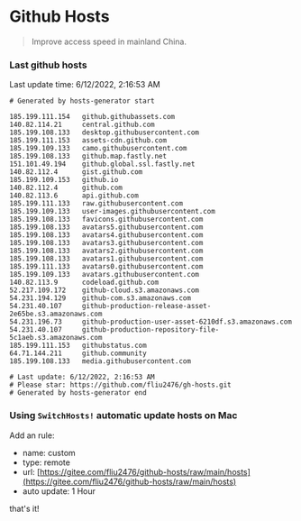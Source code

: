 # Github Hosts

> Improve access speed in mainland China.

### Last github hosts

Last update time: 6/12/2022, 2:16:53 AM

```base
# Generated by hosts-generator start 

185.199.111.154   github.githubassets.com
140.82.114.21     central.github.com
185.199.108.133   desktop.githubusercontent.com
185.199.111.153   assets-cdn.github.com
185.199.109.133   camo.githubusercontent.com
185.199.108.133   github.map.fastly.net
151.101.49.194    github.global.ssl.fastly.net
140.82.112.4      gist.github.com
185.199.109.153   github.io
140.82.112.4      github.com
140.82.113.6      api.github.com
185.199.111.133   raw.githubusercontent.com
185.199.109.133   user-images.githubusercontent.com
185.199.108.133   favicons.githubusercontent.com
185.199.108.133   avatars5.githubusercontent.com
185.199.108.133   avatars4.githubusercontent.com
185.199.108.133   avatars3.githubusercontent.com
185.199.108.133   avatars2.githubusercontent.com
185.199.108.133   avatars1.githubusercontent.com
185.199.111.133   avatars0.githubusercontent.com
185.199.109.133   avatars.githubusercontent.com
140.82.113.9      codeload.github.com
52.217.109.172    github-cloud.s3.amazonaws.com
54.231.194.129    github-com.s3.amazonaws.com
54.231.40.107     github-production-release-asset-2e65be.s3.amazonaws.com
54.231.196.73     github-production-user-asset-6210df.s3.amazonaws.com
54.231.40.107     github-production-repository-file-5c1aeb.s3.amazonaws.com
185.199.111.153   githubstatus.com
64.71.144.211     github.community
185.199.108.133   media.githubusercontent.com

# Last update: 6/12/2022, 2:16:53 AM
# Please star: https://github.com/fliu2476/gh-hosts.git
# Generated by hosts-generator end
```

### Using `SwitchHosts!` automatic update hosts on Mac
Add an rule:
- name: custom
- type: remote
- url: [https://gitee.com/fliu2476/github-hosts/raw/main/hosts](https://gitee.com/fliu2476/github-hosts/raw/main/hosts)
- auto update: 1 Hour

that's it!

